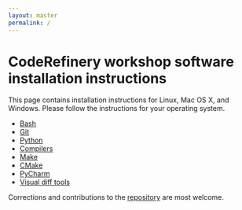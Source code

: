 ```yaml
---
layout: master
permalink: /
---
```


# CodeRefinery workshop software installation instructions

This page contains installation instructions for Linux, Mac OS X, and Windows.
Please follow the instructions for your operating system.

- [Bash](/bash/)
- [Git](/git/)
- [Python](/python/)
- [Compilers](/compilers/)
- [Make](/make/)
- [CMake](/cmake/)
- [PyCharm](/pycharm/)
- [Visual diff tools](/difftools/)

Corrections and contributions to the
[repository](https://github.com/coderefinery/installation) are most welcome.
